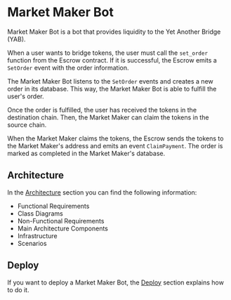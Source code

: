 # Market Maker Bot

Market Maker Bot is a bot that provides liquidity to the Yet Another 
Bridge (YAB).

When a user wants to bridge tokens, the user must call the `set_order` function from the Escrow contract.
If it is successful, the Escrow emits a `SetOrder` event with the order information.

The Market Maker Bot listens to the `SetOrder` events and creates a new order in its database.
This way, the Market Maker Bot is able to fulfill the user's order.

Once the order is fulfilled, the user has received the tokens in the destination chain. Then,
the Market Maker can claim the tokens in the source chain.

When the Market Maker claims the tokens, the Escrow sends the tokens to the Market Maker's address and emits an event
`ClaimPayment`. The order is marked as completed in the Market Maker's database.

## Architecture
In the [Architecture](architecture.md) section you can find the following information:
- Functional Requirements
- Class Diagrams
- Non-Functional Requirements
- Main Architecture Components
- Infrastructure
- Scenarios

## Deploy
If you want to deploy a Market Maker Bot, the [Deploy](deploy.md) section explains how to do it.
